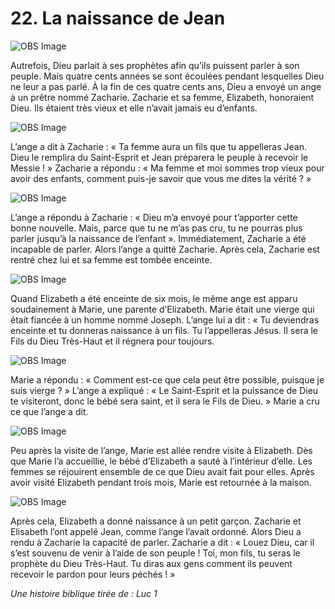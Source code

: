 # 22. La naissance de Jean

![OBS Image](https://cdn.door43.org/obs/jpg/360px/obs-en-22-01.jpg)

Autrefois, Dieu parlait à ses prophètes afin qu’ils puissent parler à son peuple. Mais quatre cents années se sont écoulées pendant lesquelles Dieu ne leur a pas parlé. À la fin de ces quatre cents ans, Dieu a envoyé un ange à un prêtre nommé Zacharie. Zacharie et sa femme, Elizabeth, honoraient Dieu. Ils étaient très vieux et elle n’avait jamais eu d’enfants.

![OBS Image](https://cdn.door43.org/obs/jpg/360px/obs-en-22-02.jpg)

L’ange a dit à Zacharie : « Ta femme aura un fils que tu appelleras Jean. Dieu le remplira du Saint-Esprit et Jean préparera le peuple à recevoir le Messie ! » Zacharie a répondu : « Ma femme et moi sommes trop vieux pour avoir des enfants, comment puis-je savoir que vous me dites la vérité ? »

![OBS Image](https://cdn.door43.org/obs/jpg/360px/obs-en-22-03.jpg)

L’ange a répondu à Zacharie : « Dieu m’a envoyé pour t’apporter cette bonne nouvelle. Mais, parce que tu ne m’as pas cru, tu ne pourras plus parler jusqu’à la naissance de l’enfant ». Immédiatement, Zacharie a été incapable de parler. Alors l’ange a quitté Zacharie. Après cela, Zacharie est rentré chez lui et sa femme est tombée enceinte.

![OBS Image](https://cdn.door43.org/obs/jpg/360px/obs-en-22-04.jpg)

Quand Elizabeth a été enceinte de six mois, le même ange est apparu soudainement à Marie, une parente d’Elizabeth. Marie était une vierge qui était fiancée à un homme nommé Joseph. L’ange lui a dit : « Tu deviendras enceinte et tu donneras naissance à un fils. Tu l’appelleras Jésus. Il sera le Fils du Dieu Très-Haut et il régnera pour toujours.

![OBS Image](https://cdn.door43.org/obs/jpg/360px/obs-en-22-05.jpg)

Marie a répondu : « Comment est-ce que cela peut être possible, puisque je suis vierge ? » L’ange a expliqué : « Le Saint-Esprit et la puissance de Dieu te visiteront, donc le bébé sera saint, et il sera le Fils de Dieu. » Marie a cru ce que l’ange a dit.

![OBS Image](https://cdn.door43.org/obs/jpg/360px/obs-en-22-06.jpg)

Peu après la visite de l’ange, Marie est allée rendre visite à Elizabeth. Dès que Marie l’a accueillie, le bébé d’Elizabeth a sauté à l’intérieur d’elle. Les femmes se réjouirent ensemble de ce que Dieu avait fait pour elles. Après avoir visité Elizabeth pendant trois mois, Marie est retournée à la maison.

![OBS Image](https://cdn.door43.org/obs/jpg/360px/obs-en-22-07.jpg)

Après cela, Elizabeth a donné naissance à un petit garçon. Zacharie et Elisabeth l’ont appelé Jean, comme l’ange l’avait ordonné. Alors Dieu a rendu à Zacharie la capacité de parler. Zacharie a dit : « Louez Dieu, car il s’est souvenu de venir à l’aide de son peuple ! Toi, mon fils, tu seras le prophète du Dieu Très-Haut. Tu diras aux gens comment ils peuvent recevoir le pardon pour leurs péchés ! »

_Une histoire biblique tirée de : Luc 1_